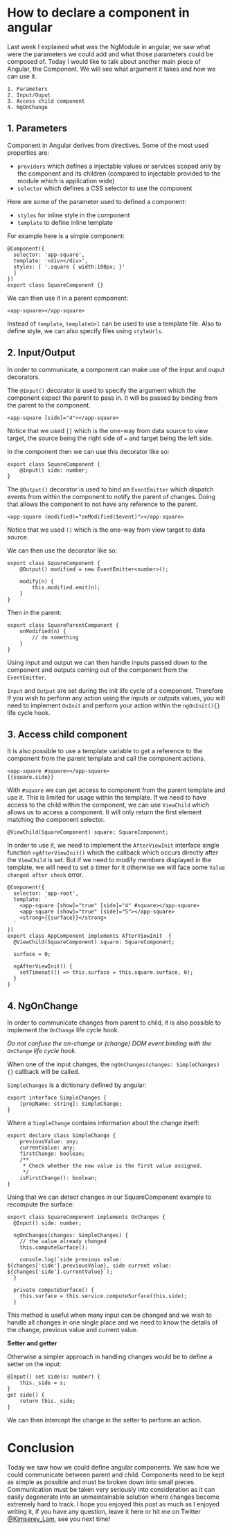 # How to declare a component in angular

Last week I explained what was the NgModule in angular, we saw what were the parameters we could add and what those parameters could be composed of.
Today I would like to talk about another main piece of Angular, the Component.
We will see what argument it takes and how we can use it.

```
1. Parameters
2. Input/Ouput
3. Access child component
4. NgOnChange
````

## 1. Parameters

Component in Angular derives from directives. Some of the most used properties are:
- `providers` which defines a injectable values or services scoped only by the component and its children (compared to injectable provided to the module which is application wide)
- `selector` which defines a CSS selector to use the component

Here are some of the parameter used to defined a component:
- `styles` for inline style in the component
- `template` to define inline template

For example here is a simple component:

```
@Component({
  selector: 'app-square',
  template: '<div></div>',
  styles: [ '.square { width:100px; }'
  ]
})
export class SquareComponent {}
```

We can then use it in a parent component:

```
<app-square></app-square>
```

Instead of `template`, `templateUrl` can be used to use a template file. Also to define style, we can also specify files using `styleUrls`.

## 2. Input/Output

In order to communicate, a component can make use of the input and ouput decorators.

The `@Input()` decorator is used to specify the argument which the component expect the parent to pass in.
It will be passed by binding from the parent to the component.

```
<app-square [side]="4"></app-square>
```

Notice that we used `[]` which is the one-way from data source to view target, the source being the right side of `=` and target being the left side.

In the component then we can use this decorator like so:

```
export class SquareComponent {
    @Input() side: number;
}
```

The `@Output()` decorator is used to bind an `EventEmitter` which dispatch events from within the component to notify the parent of changes. Doing that allows the component to not have any reference to the parent.

```
<app-square (modified)="onModified($event)"></app-square>
```

Notice that we used `()` which is the one-way from view target to data source.

We can then use the decorator like so:

```
export class SquareComponent {
    @Output() modified = new EventEmitter<number>();

    modify(n) {
        this.modified.emit(n);
    }
}
```

Then in the parent:

```
export class SquareParentComponent {
    onModified(n) {
        // do something
    }
}
```

Using input and output we can then handle inputs passed down to the component and outputs coming out of the component from the `EventEmitter`.

`Input` and `Output` are set during the init life cycle of a component. Therefore If you wish to perform any action using the inputs or outputs values, you will need to implement `OnInit` and perform your action within the `ngOnInit(){}` life cycle hook.

## 3. Access child component

It is also possible to use a template variable to get a reference to the component from the parent template and call the component actions.

```
<app-square #square></app-square>
{{square.side}}
```

With `#square` we can get access to component from the parent template and use it.
This is limited for usage within the template. 
If we need to have access to the child within the component, we can use `ViewChild` which allows us to access a component. It will only return the first element matching the component selector.

```
@ViewChild(SquareComponent) square: SquareComponent;
```

In order to use it, we need to implement the `AfterViewInit` interface single function `ngAfterViewInit()` which the callback which occurs directly after the `ViewChild` is set.
But if we need to modify members displayed in the template, we will need to set a timer for it otherwise we will face some `Value changed after check` error.

```
@Component({
  selector: 'app-root',
  template: `
    <app-square [show]="true" [side]="4" #square></app-square>
    <app-square [show]="true" [side]="5"></app-square>
    <strong>{{surface}}</strong>
  `
})
export class AppComponent implements AfterViewInit  {
  @ViewChild(SquareComponent) square: SquareComponent;

  surface = 0;

  ngAfterViewInit() {
    setTimeout(() => this.surface = this.square.surface, 0);
  }
}
```

## 4. NgOnChange

In order to communicate changes from parent to child, it is also possible to implement the `OnChange` life cycle hook.

_Do not confuse the on-change or (change) DOM event binding with the `OnChange` life cycle hook._

When one of the input changes, the `ngOnChanges(changes: SimpleChanges){}` callback will be called.

`SimpleChanges` is a dictionary defined by angular:

```
export interface SimpleChanges {
    [propName: string]: SimpleChange;
}
```

Where a `SimpleChange` contains information about the change itself:

```
export declare class SimpleChange {
    previousValue: any;
    currentValue: any;
    firstChange: boolean;
    /**
     * Check whether the new value is the first value assigned.
     */
    isFirstChange(): boolean;
}
```

Using that we can detect changes in our SquareComponent example to recompute the surface:

```
export class SquareComponent implements OnChanges {
  @Input() side: number;

  ngOnChanges(changes: SimpleChanges) {
    // the value already changed
    this.computeSurface();

    console.log(`side previous value: ${changes['side'].previousValue}, side current value: ${changes['side'].currentValue}`);
  }
  
  private computeSurface() {
    this.surface = this.service.computeSurface(this.side);
  }
```

This method is useful when many input can be changed and we wish to handle all changes in one single place and we need to know the details of the change, previous value and current value.

__Setter and getter__

Otherwise a simpler approach in handling changes would be to define a setter on the input:

```
@Input() set side(s: number) {
    this._side = s;   
}
get side() {
    return this._side;
}
```

We can then intercept the change in the setter to perform an action.

# Conclusion

Today we saw how we could define angular components. We saw how we could communicate between parent and child. Components need to be kept as simple as possible and must be broken down into small pieces. 
Communication must be taken very seriously into consideration as it can easily degenerate into an unmaintainable solution where changes become extremely hard to track.
I hope you enjoyed this post as much as I enjoyed writing it, if you have any question, leave it here or hit me on Twitter [@Kimserey_Lam](https://twitter.com/Kimserey_Lam), see you next time!